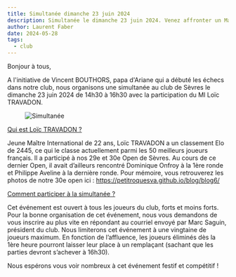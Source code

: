 ```yaml
---
title: Simultanée dimanche 23 juin 2024
description: Simultanée le dimanche 23 juin 2024. Venez affronter un Maître International au club
author: Laurent Faber
date: 2024-05-28
tags:
  - club
---
```


Bonjour à tous,

A l'initiative de Vincent BOUTHORS, papa d'Ariane qui a débuté les échecs dans notre club, nous organisons une simultanée au club de Sèvres le dimanche 23 juin 2024 de 14h30 à 16h30 avec la participation du MI Loïc TRAVADON.

<div class="row">
<figure>
  <img src="./../img/simultanee.jpg" class="card-img-top" alt="Simultanée">
</figure>
</div>

<ins>Qui est Loïc TRAVADON ?</ins>

Jeune Maître International de 22 ans, Loïc TRAVADON a un classement Elo de 2445, ce qui le classe actuellement parmi les 50 meilleurs joueurs français. Il a participé à nos 29e et 30e Open de Sèvres.
Au cours de ce dernier Open, il avait d’ailleurs rencontré Dominique Onfroy à la 1ère ronde et Philippe Aveline à la dernière ronde. Pour mémoire, vous retrouverez les photos de notre 30e open ici : https://petitroquesva.github.io/blog/blog6/
 
<ins>Comment participer à la simultanée ?</ins>

Cet événement est ouvert à tous les joueurs du club, forts et moins forts.
Pour la bonne organisation de cet événement, nous vous demandons de vous inscrire au plus vite en répondant au courriel envoyé par Marc Saguin, président du club. Nous limiterons cet événement à une vingtaine de joueurs maximum.
En fonction de l’affluence, les joueurs éliminés dès la 1ère heure pourront laisser leur place à un remplaçant (sachant que les parties devront s’achever à 16h30).
 
Nous espérons vous voir nombreux à cet événement festif et compétitif !
